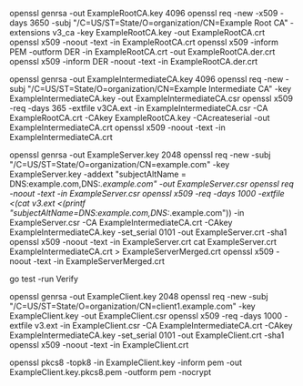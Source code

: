 openssl genrsa -out ExampleRootCA.key 4096
openssl req -new -x509 -days 3650 -subj "/C=US/ST=State/O=organization/CN=Example Root CA" -extensions v3_ca -key ExampleRootCA.key -out ExampleRootCA.crt
openssl x509 -noout -text -in ExampleRootCA.crt
openssl x509 -inform PEM -outform DER -in ExampleRootCA.crt -out ExampleRootCA.der.crt
openssl x509 -inform DER -noout -text -in ExampleRootCA.der.crt

openssl genrsa -out ExampleIntermediateCA.key 4096
openssl req -new -subj "/C=US/ST=State/O=organization/CN=Example Intermediate CA" -key ExampleIntermediateCA.key -out ExampleIntermediateCA.csr
openssl x509 -req -days 365 -extfile v3CA.ext -in ExampleIntermediateCA.csr -CA ExampleRootCA.crt -CAkey ExampleRootCA.key -CAcreateserial -out ExampleIntermediateCA.crt
openssl x509 -noout -text -in ExampleIntermediateCA.crt

openssl genrsa -out ExampleServer.key 2048
openssl req -new -subj "/C=US/ST=State/O=organization/CN=example.com" -key ExampleServer.key -addext "subjectAltName = DNS:example.com,DNS:*.example.com" -out ExampleServer.csr
openssl req -noout -text -in ExampleServer.csr
openssl x509 -req -days 1000 -extfile <(cat v3.ext <(printf "subjectAltName=DNS:example.com,DNS:*.example.com")) -in ExampleServer.csr -CA ExampleIntermediateCA.crt -CAkey ExampleIntermediateCA.key -set_serial 0101 -out ExampleServer.crt -sha1
openssl x509 -noout -text -in ExampleServer.crt
cat ExampleServer.crt ExampleIntermediateCA.crt > ExampleServerMerged.crt
openssl x509 -noout -text -in ExampleServerMerged.crt

go test -run Verify

openssl genrsa -out ExampleClient.key 2048
openssl req -new -subj "/C=US/ST=State/O=organization/CN=client1.example.com" -key ExampleClient.key -out ExampleClient.csr
openssl x509 -req -days 1000 -extfile v3.ext -in ExampleClient.csr -CA ExampleIntermediateCA.crt -CAkey ExampleIntermediateCA.key -set_serial 0101 -out ExampleClient.crt -sha1
openssl x509 -noout -text -in ExampleClient.crt

openssl pkcs8 -topk8 -in ExampleClient.key -inform pem -out ExampleClient.key.pkcs8.pem -outform pem -nocrypt
